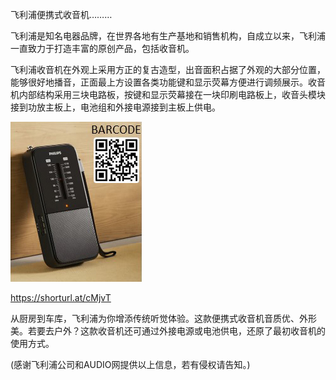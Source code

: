 飞利浦便携式收音机………


飞利浦是知名电器品牌，在世界各地有生产基地和销售机构，自成立以来，飞利浦一直致力于打造丰富的原创产品，包括收音机。

飞利浦收音机在外观上采用方正的复古造型，出音面积占据了外观的大部分位置，能够很好地播音，正面最上方设置各类功能键和显示荧幕方便进行调频展示。收音机内部结构采用三块电路板，按键和显示荧幕接在一块印刷电路板上，收音头模块接到功放主板上，电池组和外接电源接到主板上供电。


![飞利浦便携式收音机](https://github.com/ywangnccu/ywang/blob/main/images/PHILIPS_RADIO.jpg)


https://shorturl.at/cMjvT

从厨房到车库，飞利浦为你增添传统听觉体验。这款便携式收音机音质优、外形美。若要去户外？这款收音机还可通过外接电源或电池供电，还原了最初收音机的使用方式。


(感谢飞利浦公司和AUDIO网提供以上信息，若有侵权请告知。)
